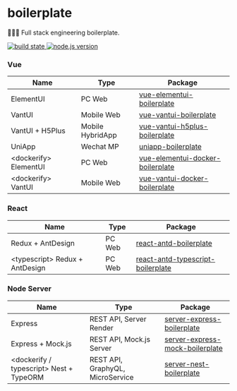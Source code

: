 
<h1>boilerplate</h1>
<p>🔧🔨🔩 Full stack engineering boilerplate.</p>

<p>
  
<a href="https://travis-ci.org/github/Cphayim/boilerplate">
  <img src="https://travis-ci.org/Cphayim/boilerplate.svg" alt="build state"/>
</a>
   
<a href="https://nodejs.org/">
  <img src="https://img.shields.io/badge/node.js-10+-green.svg" alt="node.js version"/>
</a>
  
</p>

<h3>Vue</h3>
<table>
  <thead>
    <tr>
      <th>Name</th>
      <th>Type</th>
      <th>Package</th>
    </tr>
  </thead>
  <tbody>
    
<tr>
  <td>ElementUI</td>
  <td>PC Web</td>
  <td><a href="./packages/vue-elementui-boilerplate">vue-elementui-boilerplate</a></td>
</tr>
  
<tr>
  <td>VantUI</td>
  <td>Mobile Web</td>
  <td><a href="./packages/vue-vantui-boilerplate">vue-vantui-boilerplate</a></td>
</tr>
  
<tr>
  <td>VantUI + H5Plus</td>
  <td>Mobile HybridApp</td>
  <td><a href="./packages/vue-vantui-h5plus-boilerplate">vue-vantui-h5plus-boilerplate</a></td>
</tr>
  
<tr>
  <td>UniApp</td>
  <td>Wechat MP</td>
  <td><a href="./packages/uniapp-boilerplate">uniapp-boilerplate</a></td>
</tr>
  
<tr>
  <td>&ltdockerify&gt ElementUI</td>
  <td>PC Web</td>
  <td><a href="./packages/vue-elementui-docker-boilerplate">vue-elementui-docker-boilerplate</a></td>
</tr>
  
<tr>
  <td>&ltdockerify&gt VantUI</td>
  <td>Mobile Web</td>
  <td><a href="./packages/vue-vantui-docker-boilerplate">vue-vantui-docker-boilerplate</a></td>
</tr>
  
  </tbody>
</table>
   <h3>React</h3>
<table>
  <thead>
    <tr>
      <th>Name</th>
      <th>Type</th>
      <th>Package</th>
    </tr>
  </thead>
  <tbody>
    
<tr>
  <td>Redux + AntDesign</td>
  <td>PC Web</td>
  <td><a href="./packages/react-antd-boilerplate">react-antd-boilerplate</a></td>
</tr>
  
<tr>
  <td>&lttypescript&gt Redux + AntDesign</td>
  <td>PC Web</td>
  <td><a href="./packages/react-antd-typescript-boilerplate">react-antd-typescript-boilerplate</a></td>
</tr>
  
  </tbody>
</table>
   <h3>Node Server</h3>
<table>
  <thead>
    <tr>
      <th>Name</th>
      <th>Type</th>
      <th>Package</th>
    </tr>
  </thead>
  <tbody>
    
<tr>
  <td>Express</td>
  <td>REST API, Server Render</td>
  <td><a href="./packages/server-express-boilerplate">server-express-boilerplate</a></td>
</tr>
  
<tr>
  <td>Express + Mock.js</td>
  <td>REST API, Mock.js Server</td>
  <td><a href="./packages/server-express-mock-boilerplate">server-express-mock-boilerplate</a></td>
</tr>
  
<tr>
  <td>&ltdockerify / typescript&gt Nest + TypeORM</td>
  <td>REST API, GraphyQL, MicroService</td>
  <td><a href="./packages/server-nest-boilerplate">server-nest-boilerplate</a></td>
</tr>
  
  </tbody>
</table>
  
